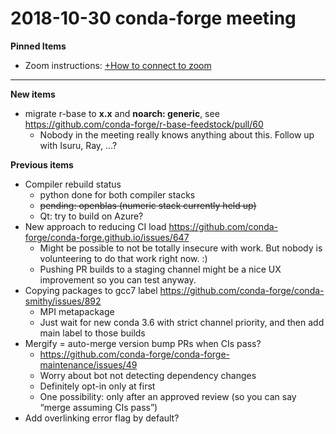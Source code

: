 # 2018-10-30 conda-forge meeting
**Pinned Items**

- Zoom instructions: [+How to connect to zoom](https://paper.dropbox.com/doc/How-to-connect-to-zoom-odl94oveHyiRv6UqTtZE5) 
----------

**New items**

- migrate r-base to **x.x** and **noarch: generic**, see https://github.com/conda-forge/r-base-feedstock/pull/60
    - Nobody in the meeting really knows anything about this. Follow up with Isuru, Ray, …?

**Previous items**

- Compiler rebuild status
    - python done for both compiler stacks
    - ~~pending: openblas (numeric stack currently held up)~~
    - Qt: try to build on Azure?
- New approach to reducing CI load https://github.com/conda-forge/conda-forge.github.io/issues/647
    - Might be possible to not be totally insecure with work. But nobody is volunteering to do that work right now. :)
    - Pushing PR builds to a staging channel might be a nice UX improvement so you can test anyway.
- Copying packages to gcc7 label https://github.com/conda-forge/conda-smithy/issues/892
    - MPI metapackage
    - Just wait for new conda 3.6 with strict channel priority, and then add main label to those builds
- Mergify = auto-merge version bump PRs when CIs pass?
    - https://github.com/conda-forge/conda-forge-maintenance/issues/49
    - Worry about bot not detecting dependency changes
    - Definitely opt-in only at first
    - One possibility: only after an approved review (so you can say “merge assuming CIs pass”)
- Add overlinking error flag by default?

